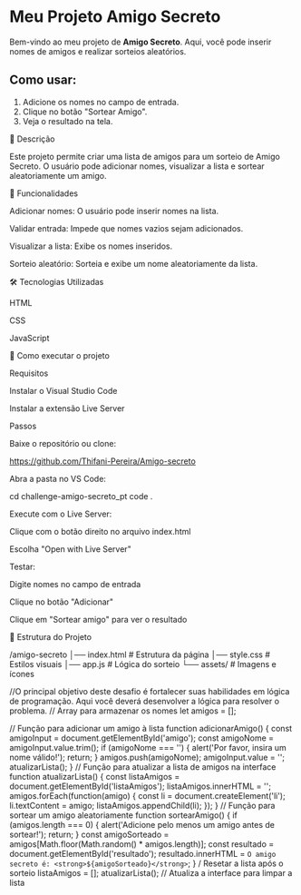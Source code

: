 # Meu Projeto Amigo Secreto

Bem-vindo ao meu projeto de **Amigo Secreto**. 
Aqui, você pode inserir nomes de amigos e realizar sorteios aleatórios.

## Como usar:
1. Adicione os nomes no campo de entrada.
2. Clique no botão "Sortear Amigo".
3. Veja o resultado na tela.


📌 Descrição

Este projeto permite criar uma lista de amigos para um sorteio de Amigo Secreto. O usuário pode adicionar nomes, visualizar a lista e sortear aleatoriamente um amigo.

🎯 Funcionalidades

Adicionar nomes: O usuário pode inserir nomes na lista.

Validar entrada: Impede que nomes vazios sejam adicionados.

Visualizar a lista: Exibe os nomes inseridos.

Sorteio aleatório: Sorteia e exibe um nome aleatoriamente da lista.

🛠️ Tecnologias Utilizadas

HTML

CSS

JavaScript

🚀 Como executar o projeto

Requisitos

Instalar o Visual Studio Code

Instalar a extensão Live Server

Passos

Baixe o repositório ou clone:

https://github.com/Thifani-Pereira/Amigo-secreto

Abra a pasta no VS Code:

cd challenge-amigo-secreto_pt
code .

Execute com o Live Server:

Clique com o botão direito no arquivo index.html

Escolha "Open with Live Server"

Testar:

Digite nomes no campo de entrada

Clique no botão "Adicionar"

Clique em "Sortear amigo" para ver o resultado

📁 Estrutura do Projeto

/amigo-secreto
│── index.html       # Estrutura da página
│── style.css        # Estilos visuais
│── app.js          # Lógica do sorteio
└── assets/         # Imagens e ícones

//O principal objetivo deste desafio é fortalecer suas habilidades em lógica de programação. Aqui você deverá desenvolver a lógica para resolver o problema.
// Array para armazenar os nomes
let amigos = [];

// Função para adicionar um amigo à lista
function adicionarAmigo() {
    const amigoInput = document.getElementById('amigo');
    const amigoNome = amigoInput.value.trim();
    if (amigoNome === '') {
        alert('Por favor, insira um nome válido!');
        return;
    }
    amigos.push(amigoNome);
    amigoInput.value = '';
    atualizarLista();
}
// Função para atualizar a lista de amigos na interface
function atualizarLista() {
    const listaAmigos = document.getElementById('listaAmigos');
    listaAmigos.innerHTML = '';
    amigos.forEach(function(amigo) {
        const li = document.createElement('li');
        li.textContent = amigo;
        listaAmigos.appendChild(li);
    });
}
// Função para sortear um amigo aleatoriamente
function sortearAmigo() {
    if (amigos.length === 0) {
        alert('Adicione pelo menos um amigo antes de sortear!');
        return;
    }
    const amigoSorteado = amigos[Math.floor(Math.random() * amigos.length)];
    const resultado = document.getElementById('resultado');
    resultado.innerHTML = `O amigo secreto é: <strong>${amigoSorteado}</strong>`;
}
/ Resetar a lista após o sorteio
    listaAmigos = [];
    atualizarLista(); // Atualiza a interface para limpar a lista
